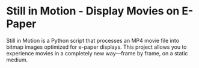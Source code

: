 
# Still in Motion - Display Movies on E-Paper
Still in Motion is a Python script that processes an MP4 movie file into bitmap images optimized for e-paper displays. This project allows you to experience movies in a completely new way—frame by frame, on a static medium.